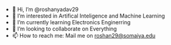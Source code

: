 - 👋 Hi, I’m @roshanyadav29
- 👀 I’m interested in Artifical Inteligence and Machine Learning
- 🌱 I’m currently learning Electronics Enginerring
- 💞️ I’m looking to collaborate on Everything
- 📫 How to reach me: Mail me on roshan29@somaiya.edu

<!---
roshanyadav29/roshanyadav29 is a ✨ special ✨ repository because its `README.md` (this file) appears on your GitHub profile.
You can click the Preview link to take a look at your changes.
--->
